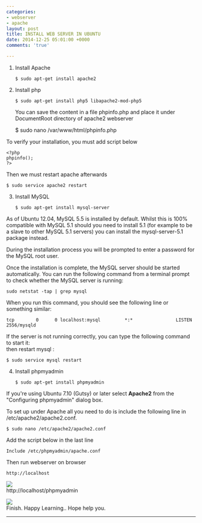 ```yaml
---
categories:
- webserver
- apache
layout: post
title: INSTALL WEB SERVER IN UBUNTU
date: 2014-12-25 05:01:00 +0000
comments: 'true'

---
```

1. Install Apache

       $ sudo apt-get install apache2
2. Install php

       $ sudo apt-get install php5 libapache2-mod-php5

   You can save the content in a file phpinfo.php and place it under DocumentRoot directory of apache2 webserver

   $ sudo nano /var/www/html/phpinfo.php

To verify your installation, you must add script below

    <?php
    phpinfo();
    ?> 

Then we must restart apache afterwards

    $ sudo service apache2 restart

3. Install MySQL

       $ sudo apt-get install mysql-server

As of Ubuntu 12.04, MySQL 5.5 is installed by default. Whilst this is 100% compatible with MySQL 5.1 should you need to install 5.1 (for example to be a slave to other MySQL 5.1 servers) you can install the mysql-server-5.1 package instead.

During the installation process you will be prompted to enter a password for the MySQL root user.

Once the installation is complete, the MySQL server should be started automatically. You can run the following command from a terminal prompt to check whether the MySQL server is running:

    sudo netstat -tap | grep mysql

When you run this command, you should see the following line or something similar:

    tcp        0      0 localhost:mysql         *:*                LISTEN      2556/mysqld

If the server is not running correctly, you can type the following command to start it:  
then restart mysql :

    $ sudo service mysql restart

4. Install phpmyadmin

       $ sudo apt-get install phpmyadmin

If you're using Ubuntu 7.10 (Gutsy) or later select **Apache2** from the "Configuring phpmyadmin" dialog box.

To set up under Apache all you need to do is include the following line in /etc/apache2/apache2.conf.

    $ sudo nano /etc/apache2/apache2.conf

Add the script below in the last line

    Include /etc/phpmyadmin/apache.conf

Then run webserver on browser

    http://localhost

![](https://res.cloudinary.com/dhcy32o8d/image/upload/v1585196337/myblog/Screenshot_at_2018-04-26_11-54-51_owen6c.png)  
http://localhost/phpmyadmin

![](https://res.cloudinary.com/dhcy32o8d/image/upload/v1585196365/myblog/Screenshot_at_2018-04-26_11-55-27_v0g8f6.png)  
Finish. Happy Learning.. Hope help you.

***
